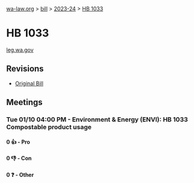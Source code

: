 [wa-law.org](/) > [bill](/bill/) > [2023-24](/bill/2023-24/) > [HB 1033](/bill/2023-24/hb/1033/)

# HB 1033
[leg.wa.gov](https://app.leg.wa.gov/billsummary?BillNumber=1033&Year=2023&Initiative=false)

## Revisions
* [Original Bill](1/)

## Meetings
### Tue 01/10 04:00 PM - Environment & Energy (ENVI): HB 1033 Compostable product usage
#### 0 👍 - Pro

#### 0 👎 - Con

#### 0 ❓ - Other

